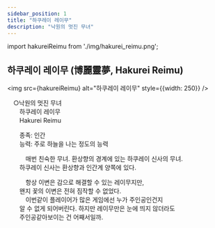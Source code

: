 ```yaml
---
sidebar_position: 1
title: "하쿠레이 레이무"
description: "낙원의 멋진 무녀"
---
```


import hakureiReimu from './img/hakurei_reimu.png';

## 하쿠레이 레이무 (博麗靈夢, Hakurei Reimu)

<img src={hakureiReimu} alt="하쿠레이 레이무" style={{width: 250}} />

　○낙원의 멋진 무녀  
　　하쿠레이 레이무  
　　Hakurei Reimu  

　　종족: 인간  
　　능력: 주로 하늘을 나는 정도의 능력  

　　　매번 친숙한 무녀. 환상향의 경계에 있는 하쿠레이 신사의 무녀.  
　　하쿠레이 신사는 환상향과 인간계 양쪽에 있다.  

　　　항상 이변은 감으로 해결할 수 있는 레이무지만,  
　　왠지 꽃의 이변은 전혀 짐작할 수 없었다.  
　　　이번같이 플레이어가 많은 게임에선 누가 주인공인건지  
　　알 수 없게 되어버린다. 하지만 레이무만은 눈에 띄지 않더라도  
　　주인공같아보이는 건 어째서일까.  
